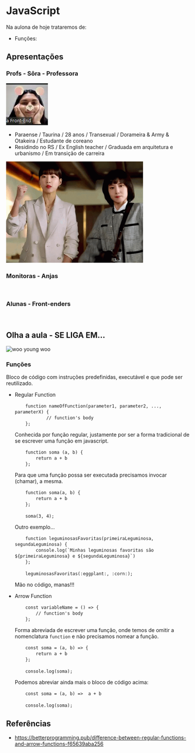 # JavaScript

Na aulona de hoje trataremos de:

- Funções:


## Apresentações

### Profs - Sôra - Professora

![Professora](./assets/eu.jpg)

* Paraense / Taurina / 28 anos / Transexual / Dorameira & Army & Otakeira / Estudante de coreano
* Residindo no RS / Ex English teacher / Graduada em arquitetura e urbanismo / Em transição de carreira

<img src="./assets/extraordinaria.gif" alt="woo young woo" width="374" height="276" />

### Monitoras - Anjas

<img src="" alt="" width="" height="" />

### Alunas - Front-enders

<img src="" alt="" width="" height="" />


## Olha a aula - SE LIGA EM...

<img src="./assets/function.gif" alt="woo young woo" width="512" height="399" />

### Funções

Bloco de código com instruções predefinidas, executável e que pode ser reutilizado.

- Regular Function

    ```
        function nameOfFunction(parameter1, parameter2, ..., parameterX) {
                // function's body
        };
    ```

    Conhecida por função regular, justamente por ser a forma tradicional de se escrever uma função em javascript.

    ```
        function soma (a, b) {
            return a + b
        };
    ```
    Para que uma função possa ser executada precisamos invocar (chamar), a mesma. 

    ```
        function soma(a, b) {
            return a + b
        };

        soma(3, 4);
    ```

    Outro exemplo...

    ```
        function leguminosasFavoritas(primeiraLeguminosa, segundaLeguminosa) {
            console.log(`Minhas leguminosas favoritas são ${primeiraLeguminosa} e ${segundaLeguminosa}`)
        };

        leguminosasFavoritas(:eggplant:, :corn:);
    ```

    Mão no código, manas!!!

- Arrow Function 

    ```
        const variableName = () => {
            // function's body
        };
    ```

    Forma abreviada de escrever uma função, onde temos de omitir a nomenclatura `function` e não precisamos nomear a função.

    ```
        const soma = (a, b) => {
            return a + b
        };

        console.log(soma);
    ```
    Podemos abreviar ainda mais o bloco de código acima:

    ```
        const soma = (a, b) =>  a + b

        console.log(soma);
    ```

## Referências 

* https://betterprogramming.pub/difference-between-regular-functions-and-arrow-functions-f65639aba256